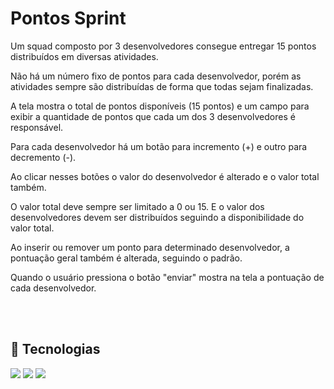 # Pontos Sprint

Um squad composto por 3 desenvolvedores consegue entregar 15 pontos distribuídos em diversas atividades. 

Não há um número fixo de pontos para cada desenvolvedor, porém as atividades sempre são distribuídas de forma que todas sejam finalizadas.

A tela mostra o total de pontos disponíveis (15 pontos) e um campo para exibir a quantidade de pontos que cada um dos 3 desenvolvedores é responsável. 

Para cada desenvolvedor há um botão para incremento (+) e outro para decremento (-). 

Ao clicar nesses botões o valor do desenvolvedor é alterado e o valor total também.

O valor total deve sempre ser limitado a 0 ou 15. E o valor dos desenvolvedores devem ser distribuídos seguindo a disponibilidade do valor total. 

Ao inserir ou remover um ponto para determinado desenvolvedor, a pontuação geral também é alterada, seguindo o padrão.

Quando o usuário pressiona o botão "enviar" mostra na tela a pontuação de cada desenvolvedor. 


<br><br>
## 🚀 Tecnologias
<div>
  <img loading="lazy" src="https://img.shields.io/badge/HTML5-E34F26?style=for-the-badge&logo=html5&logoColor=white">  
  <img loading="lazy" src="https://img.shields.io/badge/JavaScript-323330?style=for-the-badge&logo=javascript&logoColor=F7DF1E">  
  <img loading="lazy" src="https://img.shields.io/badge/CSS3-1572B6?style=for-the-badge&logo=css3&logoColor=white">
</div>
